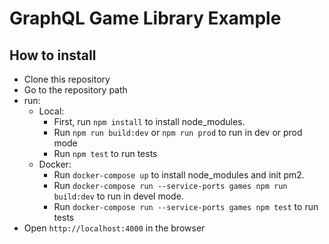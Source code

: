 # GraphQL Game Library Example

## How to install

* Clone this repository
* Go to the repository path
* run:
    * Local:
      * First, run `npm install` to install node_modules.
      * Run `npm run build:dev` or `npm run prod` to run in dev or prod mode
      * Run `npm test` to run tests
    * Docker:
      * Run `docker-compose up` to install node_modules and init pm2.
      * Run `docker-compose run --service-ports games npm run build:dev` to run in devel mode.
      * Run `docker-compose run --service-ports games npm test` to run tests
* Open `http://localhost:4000` in the browser
